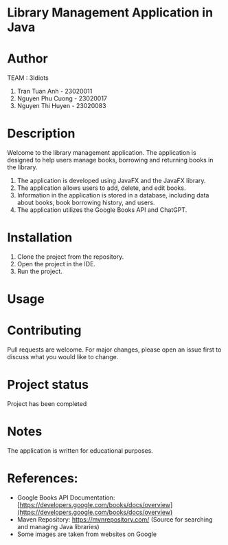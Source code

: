 
# Library Management Application in Java
# Author
TEAM : 3Idiots
1. Tran Tuan Anh - 23020011
2. Nguyen Phu Cuong - 23020017
3. Nguyen Thi Huyen - 23020083
# Description
Welcome to the library management application.
The application is designed to help users manage books, borrowing and returning books in the library.
1. The application is developed using JavaFX and the JavaFX library.
2. The application allows users to add, delete, and edit books.
3. Information in the application is stored in a database, including data about books, book borrowing history, and users.
4. The application utilizes the Google Books API and ChatGPT.

# Installation
1. Clone the project from the repository.
2. Open the project in the IDE.
3. Run the project.

# Usage


# Contributing
Pull requests are welcome. For major changes, please open an issue first to discuss what you would like to change.

# Project status
Project has been completed

# Notes
The application is written for educational purposes.

# References:
* Google Books API Documentation: [https://developers.google.com/books/docs/overview](https://developers.google.com/books/docs/overview)
* Maven Repository: https://mvnrepository.com/ (Source for searching and managing Java libraries)
* Some images are taken from websites on Google 

